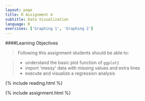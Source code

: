 ```yaml
---
layout: page
title: R Assignment 4
subtitle: Data Visualization
language: R
exercises: ['Graphing 1', 'Graphing 2']
---
```


####Learning Objectives

> Following this assignment students should be able to:

> - understand the basic plot function of `ggplot2`
> - import 'messy' data with missing values and extra lines
> - execute and visualize a regression analysis

{% include reading.html %}

{% include assignment.html %}
